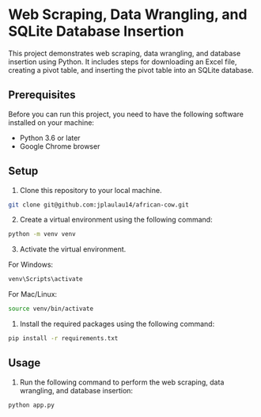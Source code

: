 # Web Scraping, Data Wrangling, and SQLite Database Insertion

This project demonstrates web scraping, data wrangling, and database insertion using Python. It includes steps for downloading an Excel file, creating a pivot table, and inserting the pivot table into an SQLite database.

## Prerequisites

Before you can run this project, you need to have the following software installed on your machine:

- Python 3.6 or later
- Google Chrome browser

## Setup

1. Clone this repository to your local machine.
```bash
git clone git@github.com:jplaulau14/african-cow.git
```
2. Create a virtual environment using the following command:

```bash
python -m venv venv
```

3. Activate the virtual environment.

For Windows:

```bash
venv\Scripts\activate
```

For Mac/Linux:

```bash
source venv/bin/activate
```

1. Install the required packages using the following command:

```bash
pip install -r requirements.txt
```

## Usage

1. Run the following command to perform the web scraping, data wrangling, and database insertion:

```bash
python app.py
```